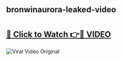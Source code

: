 ## bronwinaurora-leaked-video 

# <h2><a href="http://freeplayer.one?title=bronwinaurora-leaked-video&ref=21J">🔗 Click to Watch 👉🔴 VIDEO</a></h2>

<a href="http://freeplayer.one?title=bronwinaurora-leaked-video&ref=21J" rel="nofollow" data-target="animated-image.originalLink"><img src="https://i.ibb.co.com/xMMVF88/686577567.gif" alt="Viral Video Original" style="max-width: 100%; display: inline-block;" data-target="animated-image.originalImage"></a>

